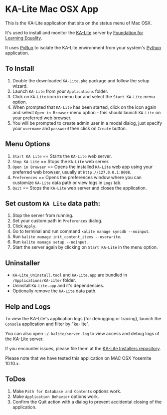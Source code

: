 KA-Lite Mac OSX App
===========================

This is the KA-Lite application that sits on the status menu of Mac OSX.  

It's used to install and monitor the [KA-Lite](https://github.com/learningequality/ka-lite/) server by [Foundation for Learning Equality](https://learningequality.org/).

It uses [PyRun](http://www.egenix.com/products/python/PyRun/) to isolate the KA-Lite environment from your system's [Python](https://www.python.org/) application.


## To Install

1. Double the downloaded `KA-Lite.pkg` package and follow the setup wizard.
1. Launch `KA-Lite` from your `Applications` folder.
1. Click on `KA-Lite` icon in menu bar and select the `Start KA-Lite` menu option.
1. When prompted that `KA-Lite` has been started, click on the icon again and select `Open in Browser` menu option - this should launch `KA-Lite` on your preferred web browser.
1. You will be prompted to create admin user in a modal dialog, just specify your `username` and `password` then click on `Create` button.


## Menu Options

1. `Start KA Lite` == Starts the `KA-Lite` web server.
1. `Stop KA Lite` == Stops the `KA-Lite` web server.
1. `Open in Browser` == Opens the installed `KA-Lite` web app using your preferred web browser, usually at `http://127.0.0.1:8008`.
1. `Preferences` == Opens the preferences window where you can customize `KA-Lite` data path or view logs in `Logs` tab.
1. `Quit` == Stops the `KA-Lite` web server and closes the application.

## Set custom `KA Lite` data path:

 1. Stop the server from running.
 2. Set your custom path in `Preferences` dialog.
 3. Click `Apply`.
 4. Go to terminal and run command `kalite manage syncdb --noinput`.
 5. Run `kalite manage init_content_items --overwrite`.
 6. Run `kalite manage setup --noinput`.
 7. Start the server again by clicking on `Start KA-Lite` in the menu option.


## Uninstaller
   
* `KA-Lite_Uninstall.tool` and `KA-Lite.app` are bundled in `/Applications/KA-Lite/` folder.  
* Uninstall `KA-Lite.app` and it's dependencies.
* Optionally remove the `KA-Lite` data path.


## Help and Logs

To view the KA-Lite's application logs (for debugging or tracing), launch the `Console` application and filter by "ka-lite".

You can also open `~/.kalite/server.log` to view access and debug logs of the KA-Lite server.

If you encounter issues, please file them at the [KA-Lite Installers repository](https://github.com/learningequality/installers).

Please note that we have tested this application on MAC OSX Yosemite 10.10.x.


## ToDos

1. Make `Path for Database and Contents` options work.
1. Make `Application Behavior` options work.
1. Confirm the Quit action with a dialog to prevent accidental closing of the application.
